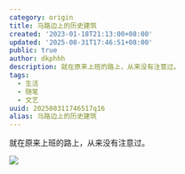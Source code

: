 ```yaml
---
category: origin
title: 马路边上的历史建筑
created: '2023-01-18T21:13:00+08:00'
updated: '2025-08-31T17:46:51+08:00'
public: true
author: dkphhh
description: 就在原来上班的路上，从来没有注意过。
tags:
  - 生活
  - 随笔
  - 文艺
uuid: 202508311746517q16
alias: 马路边上的历史建筑
---
```


就在原来上班的路上，从来没有注意过。

![](https://cdn.jsdelivr.net/gh/dkphhh/img/imgformessage/20230118211146.jpg)
